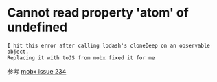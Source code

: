 # Cannot read property 'atom' of undefined

```
I hit this error after calling lodash's cloneDeep on an observable object.
Replacing it with toJS from mobx fixed it for me
```

参考 [mobx issue 234](https://github.com/mobxjs/mobx/issues/234)



